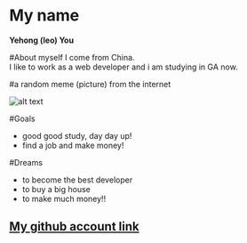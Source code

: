# My name
**Yehong (leo) You**

#About myself
I come from China.  
I like to work as a web developer and i am studying in GA now.

#a random meme (picture) from the internet

![alt text](https://apdt.com/images/dogs/dog-00033.jpg)

#Goals
  * good good study, day day up!
  * find a job and make money!

#Dreams
- to become the best developer
- to buy a big house
- to make much money!!

## [My github account link](https://github.com/YehongYou)
